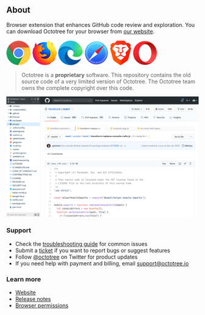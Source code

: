 ## About

Browser extension that enhances GitHub code review and exploration. You can download Octotree for your browser from [our website](https://www.octotree.io).

[![Chrome](assets/chrome.png "Chrome")](https://chrome.google.com/webstore/detail/octotree/bkhaagjahfmjljalopjnoealnfndnagc)
[![Firefox](assets/firefox.png "Firefox")](https://addons.mozilla.org/en-US/firefox/addon/octotree/)
[![Edge](assets/edge.png "Edge")](https://microsoftedge.microsoft.com/addons/detail/octotree/joagmknfcgpikbadjkaikmnhpjadihjg?hl=en-US)
[![Safari](assets/safari.png "Safari")](https://itunes.apple.com/us/app/octotree-pro/id1457450145?mt=12)
[![Brave](assets/brave.png "Brave")](https://brave.com/learn/installing-chrome-extensions/)
[![Opera](assets/opera.png "Opera")](https://addons.opera.com/en/extensions/details/octotree/)

> Octotree is a __proprietary__ software. This repository contains the old source code of a very limited version of Octotree. The Octotree team owns the complete copyright over this code.

[![Octotree](assets/demo.png)](https://www.octotree.io/)

### Support

* Check the [troubleshooting guide](https://github.com/ovity/octotree/issues/1097) for common issues
* Submit a [ticket](https://github.com/ovity/octotree/issues/new) if you want to report bugs or suggest features
* Follow [@octotree](https://twitter.com/octotree) on Twitter for product updates
* If you need help with payment and billing, email support@octotree.io 

### Learn more

- [Website](https://www.octotree.io)
- [Release notes](https://www.octotree.io/changes)
- [Browser permissions](https://www.octotree.io/features#browser-permissions)

